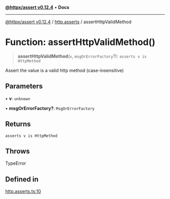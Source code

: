 [**@httpx/assert v0.12.4**](../../README.md) • **Docs**

***

[@httpx/assert v0.12.4](../../README.md) / [http.asserts](../README.md) / assertHttpValidMethod

# Function: assertHttpValidMethod()

> **assertHttpValidMethod**(`v`, `msgOrErrorFactory`?): `asserts v is HttpMethod`

Assert the value is a valid http method (case-insensitive)

## Parameters

• **v**: `unknown`

• **msgOrErrorFactory?**: `MsgOrErrorFactory`

## Returns

`asserts v is HttpMethod`

## Throws

TypeError

## Defined in

[http.asserts.ts:10](https://github.com/belgattitude/httpx/blob/acde85be3548fccd6cc1a311d7f8d4419e2b6ce0/packages/assert/src/http.asserts.ts#L10)
